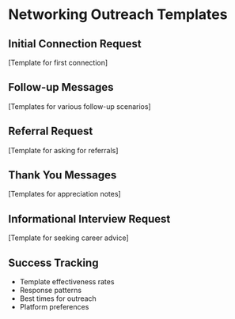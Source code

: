# Networking Outreach Templates

## Initial Connection Request
[Template for first connection]

## Follow-up Messages
[Templates for various follow-up scenarios]

## Referral Request
[Template for asking for referrals]

## Thank You Messages
[Templates for appreciation notes]

## Informational Interview Request
[Template for seeking career advice]

## Success Tracking
- Template effectiveness rates
- Response patterns
- Best times for outreach
- Platform preferences 